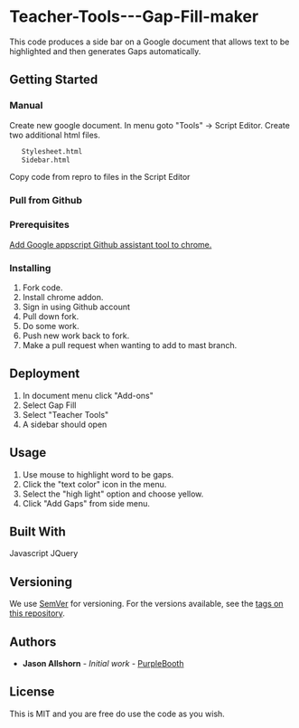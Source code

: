 # Teacher-Tools---Gap-Fill-maker
This code produces a side bar on a Google document that allows text to be highlighted and then generates Gaps automatically. 

## Getting Started


### Manual

Create new google document. 
In menu goto "Tools" -> Script Editor. 
Create two additional html files. 
```sh
   Stylesheet.html
   Sidebar.html
```

Copy code from repro to files in the Script Editor


### Pull from Github

### Prerequisites

[Add Google appscript Github assistant tool to chrome.](https://chrome.google.com/webstore/detail/google-apps-script-github/lfjcgcmkmjjlieihflfhjopckgpelofo?hl=en)


### Installing

1) Fork code. 
2) Install chrome addon. 
3) Sign in using Github account
4) Pull down fork. 
5) Do some work.
6) Push new work back to fork. 
7) Make a pull request when wanting to add to mast branch. 


## Deployment

1) In document menu click "Add-ons"
2) Select Gap Fill
3) Select "Teacher Tools"
4) A sidebar should open


## Usage

1) Use mouse to highlight word to be gaps. 
2) Click the "text color" icon in the menu. 
3) Select the "high light" option and choose yellow.
4) Click "Add Gaps" from side menu.




## Built With

Javascript 
JQuery

## Versioning

We use [SemVer](http://semver.org/) for versioning. For the versions available, see the [tags on this repository](https://github.com/your/project/tags). 

## Authors

* **Jason Allshorn** - *Initial work* - [PurpleBooth](https://github.com/Supertopoz)

## License

This is MIT and you are free do use the code as you wish. 


